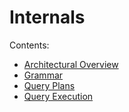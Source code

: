 # Internals

Contents:

  * [Architectural Overview](Internals/Architectural%20Overview.md)
  * [Grammar](Internals/Grammar.md)
  * [Query Plans](Internals/Query%20Plans.md)
  * [Query Execution](Internals/Query%20Execution.md)
